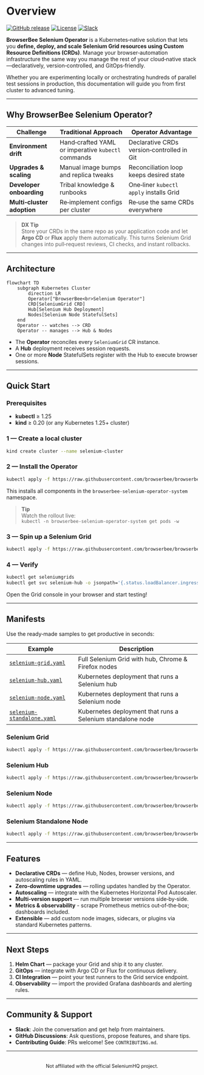 # Overview

[![GitHub release](https://img.shields.io/github/v/release/browserbee/browserbee-selenium-operator?logo=github)](https://github.com/browserbee/browserbee-selenium-operator/releases)
[![License](https://img.shields.io/github/license/browserbee/browserbee-selenium-operator)](LICENSE)
[![Slack](https://img.shields.io/badge/chat-slack-purple?logo=slack)](https://join.slack.com/t/browserbee/shared_invite/xyz)

**BrowserBee Selenium Operator** is a Kubernetes‑native solution that lets you **define, deploy, and scale Selenium Grid resources using Custom Resource Definitions (CRDs)**. Manage your browser‑automation infrastructure the same way you manage the rest of your cloud‑native stack—declaratively, version‑controlled, and GitOps‑friendly.

Whether you are experimenting locally or orchestrating hundreds of parallel test sessions in production, this documentation will guide you from first cluster to advanced tuning.

---

## Why BrowserBee Selenium Operator?

| Challenge | Traditional Approach | Operator Advantage |
|-----------|---------------------|--------------------|
| **Environment drift** | Hand‑crafted YAML or imperative `kubectl` commands | Declarative CRDs version‑controlled in Git |
| **Upgrades & scaling** | Manual image bumps and replica tweaks | Reconciliation loop keeps desired state |
| **Developer onboarding** | Tribal knowledge & runbooks | One‑liner `kubectl apply` installs Grid |
| **Multi‑cluster adoption** | Re‑implement configs per cluster | Re‑use the same CRDs everywhere |

> **DX Tip️**  
> Store your CRDs in the same repo as your application code and let **Argo CD** or **Flux** apply them automatically. This turns Selenium Grid changes into pull‑request reviews, CI checks, and instant rollbacks.

---

## Architecture

```mermaid
flowchart TD
    subgraph Kubernetes Cluster
        direction LR
        Operator["BrowserBee<br>Selenium Operator"]
        CRD[SeleniumGrid CRD]
        Hub[Selenium Hub Deployment]
        Nodes[Selenium Node StatefulSets]
    end
    Operator -- watches --> CRD
    Operator -- manages --> Hub & Nodes
```

* The **Operator** reconciles every `SeleniumGrid` CR instance.
* A **Hub** deployment receives session requests.
* One or more **Node** StatefulSets register with the Hub to execute browser sessions.

---

## Quick Start

### Prerequisites
* **kubectl** ≥ 1.25
* **kind** ≥ 0.20 (or any Kubernetes 1.25+ cluster)

### 1 — Create a local cluster
```bash
kind create cluster --name selenium-cluster
```

### 2 — Install the Operator
```bash
kubectl apply -f https://raw.githubusercontent.com/browserbee/browserbee-selenium-operator/main/manifests/install.yaml
```
This installs all components in the `browserbee-selenium-operator-system` namespace.

> **Tip️**  
> Watch the rollout live:  
> `kubectl -n browserbee-selenium-operator-system get pods -w`

### 3 — Spin up a Selenium Grid
```bash
kubectl apply -f https://raw.githubusercontent.com/browserbee/browserbee-selenium-operator/main/manifests/selenium-grid/install.yaml
```

### 4 — Verify
```bash
kubectl get seleniumgrids
kubectl get svc selenium-hub -o jsonpath='{.status.loadBalancer.ingress[0].hostname}'
```
Open the Grid console in your browser and start testing!

---

## Manifests

Use the ready‑made samples to get productive in seconds:

| Example                                                                                                                              | Description                                                |
|--------------------------------------------------------------------------------------------------------------------------------------|------------------------------------------------------------|
| [`selenium-grid.yaml`](https://raw.githubusercontent.com/browserbee/browserbee-selenium-operator/refs/heads/main/config/samples/selenium-grid_v1_seleniumgrid.yaml)             | Full Selenium Grid with hub, Chrome & Firefox nodes        |
| [`selenium-hub.yaml`](https://raw.githubusercontent.com/browserbee/browserbee-selenium-operator/refs/heads/main/config/samples/selenium-hub_v1_seleniumhub.yaml)               | Kubernetes deployment that runs a Selenium hub             |
| [`selenium-node.yaml`](https://raw.githubusercontent.com/browserbee/browserbee-selenium-operator/refs/heads/main/config/samples/selenium-node_v1_seleniumnode.yaml)             | Kubernetes deployment that runs a Selenium node            |
| [`selenium-standalone.yaml`](https://raw.githubusercontent.com/browserbee/browserbee-selenium-operator/refs/heads/main/config/samples/selenium-standalone_v1_seleniumstandalone.yaml) | Kubernetes deployment that runs a Selenium standalone node |

### Selenium Grid
```bash
kubectl apply -f https://raw.githubusercontent.com/browserbee/browserbee-selenium-operator/refs/heads/main/config/samples/selenium-grid_v1_seleniumgrid.yaml
```

### Selenium Hub
```bash
kubectl apply -f https://raw.githubusercontent.com/browserbee/browserbee-selenium-operator/refs/heads/main/config/samples/selenium-hub_v1_seleniumhub.yaml
```

### Selenium Node
```bash
kubectl apply -f https://raw.githubusercontent.com/browserbee/browserbee-selenium-operator/refs/heads/main/config/samples/selenium-node_v1_seleniumnode.yaml
```

### Selenium Standalone Node
```bash
kubectl apply -f https://raw.githubusercontent.com/browserbee/browserbee-selenium-operator/refs/heads/main/config/samples/selenium-standalone_v1_seleniumstandalone.yaml
```

---

## Features

* **Declarative CRDs** — define Hub, Nodes, browser versions, and autoscaling rules in YAML.
* **Zero‑downtime upgrades** — rolling updates handled by the Operator.
* **Autoscaling** — integrate with the Kubernetes Horizontal Pod Autoscaler.
* **Multi‑version support** — run multiple browser versions side‑by‑side.
* **Metrics & observability** - scrape Prometheus metrics out‑of‑the‑box; dashboards included.
* **Extensible** — add custom node images, sidecars, or plugins via standard Kubernetes patterns.

---

## Next Steps
1. **Helm Chart** — package your Grid and ship it to any cluster.
2. **GitOps** — integrate with Argo CD or Flux for continuous delivery.
3. **CI Integration** — point your test runners to the Grid service endpoint.
4. **Observability** — import the provided Grafana dashboards and alerting rules.

---

## Community & Support
* **Slack**: Join the conversation and get help from maintainers.
* **GitHub Discussions**: Ask questions, propose features, and share tips.
* **Contributing Guide**: PRs welcome! See `CONTRIBUTING.md`.

---
<div align="center" style="font-size:0.9em;margin-top:2rem;">
  Not affiliated with the official SeleniumHQ project.
</div>

